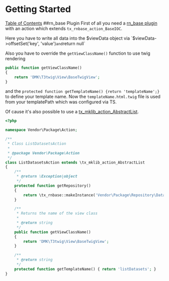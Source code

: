 # Getting Started
[Table of Contents](../index.md)
##rn_base Plugin
First of all you need a [rn_base plugin](https://github.com/digedag/rn_base/blob/master/Documentation/fe_plugins.md) with an action which extends `tx_rnbase_action_BaseIOC`.

Here you have to write all data into the $viewData object via `$viewData->offsetSet('key', 'value')` and `return null`

Also you have to override the `getViewClassName()` function to use twig rendering
```php
public function getViewClassName()
{
    return 'DMK\T3twig\View\BaseTwigView';
}
```
and the `protected function getTemplateName() {return 'templateName';}` to define your template name. Now the `templateName.html.twig` file is used from your templatePath which was configured via TS.


Of cause it's also possible to use a [tx_mklib_action_AbstractList](https://github.com/DMKEBUSINESSGMBH/typo3-mklib/blob/master/action/class.tx_mklib_action_AbstractList.php).

```php
<?php

namespace Vendor\Package\Action;

/**
 * Class ListDatasetsAction
 *
 * @package Vendor\Package\Action
 */
class ListDatasetsAction extends \tx_mklib_action_AbstractList
{
    /**
     * @return \Exception|object
     */
    protected function getRepository()
    {
        return \tx_rnbase::makeInstance('Vendor\Package\Repository\DatasetRepository');
    }

    /**
     * Returns the name of the view class
     *
     * @return string
     */
    public function getViewClassName()
    {
        return 'DMK\T3twig\View\BaseTwigView';
    }

    /**
     * @return string
     */
    protected function getTemplateName() { return 'listDatasets'; }
}
```
